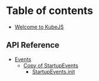 # Table of contents

* [Welcome to KubeJS](README.md)

## API Reference

* [Events](api-reference/events/README.md)
  * [Copy of StartupEvents](api-reference/events/page-1/README.md)
    * [StartupEvents.init](api-reference/events/page-1/startupevents.init.md)
